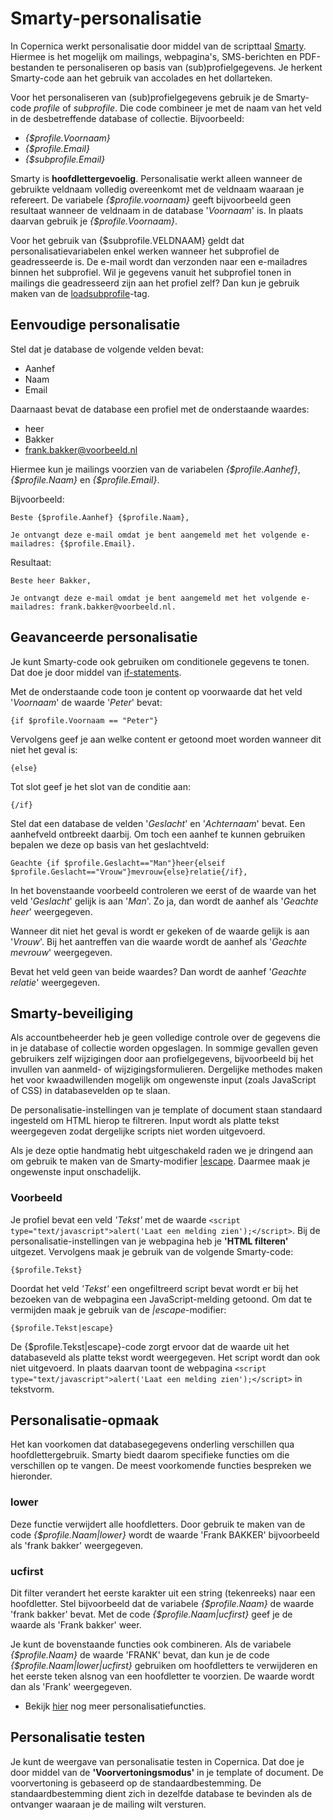 # Smarty-personalisatie
In Copernica werkt personalisatie door middel van de scripttaal [Smarty](http://www.smarty.net/docs/en/). Hiermee is het mogelijk om mailings, webpagina's, SMS-berichten en PDF-bestanden te personaliseren op basis van (sub)profielgegevens. Je herkent Smarty-code aan het gebruik van accolades en het dollarteken.

Voor het personaliseren van (sub)profielgegevens gebruik je de Smarty-code _profile_ of _subprofile_. Die code combineer je met de naam van het veld in de desbetreffende database of collectie. Bijvoorbeeld:

* _{$profile.Voornaam}_
* _{$profile.Email}_
* _{$subprofile.Email}_

Smarty is **hoofdlettergevoelig**. Personalisatie werkt alleen wanneer de gebruikte veldnaam volledig overeenkomt met de veldnaam waaraan je refereert. De variabele _{$profile.voornaam}_ geeft bijvoorbeeld geen resultaat wanneer de veldnaam in de database '_Voornaam_' is. In plaats daarvan gebruik je _{$profile.Voornaam}_.

Voor het gebruik van {$subprofile.VELDNAAM} geldt dat personalisatievariabelen enkel werken wanneer het subprofiel de geadresseerde is. De e-mail wordt dan verzonden naar een e-mailadres binnen het subprofiel. Wil je gegevens vanuit het subprofiel tonen in mailings die geadresseerd zijn aan het profiel zelf? Dan kun je gebruik maken van de [loadsubprofile](./loadprofile-and-loadsubprofile)-tag. 

## Eenvoudige personalisatie

Stel dat je database de volgende velden bevat:

* Aanhef
* Naam
* Email

Daarnaast bevat de database een profiel met de onderstaande waardes:

* heer
* Bakker
* frank.bakker@voorbeeld.nl

Hiermee kun je mailings voorzien van de variabelen _{$profile.Aanhef}_, _{$profile.Naam}_ en _{$profile.Email}_. 

Bijvoorbeeld:
```
Beste {$profile.Aanhef} {$profile.Naam},

Je ontvangt deze e-mail omdat je bent aangemeld met het volgende e-mailadres: {$profile.Email}.
```

Resultaat:
```
Beste heer Bakker,

Je ontvangt deze e-mail omdat je bent aangemeld met het volgende e-mailadres: frank.bakker@voorbeeld.nl.
```

## Geavanceerde personalisatie

Je kunt Smarty-code ook gebruiken om conditionele gegevens te tonen. Dat doe je door middel van [if-statements](https://www.smarty.net/docs/en/language.function.if.tpl).

Met de onderstaande code toon je content op voorwaarde dat het veld '_Voornaam_' de waarde '_Peter_' bevat:

```
{if $profile.Voornaam == "Peter"}
```

Vervolgens geef je aan welke content er getoond moet worden wanneer dit niet het geval is:

```
{else}
```

Tot slot geef je het slot van de conditie aan:

```
{/if}
```

Stel dat een database de velden '_Geslacht_' en '_Achternaam_' bevat. Een aanhefveld ontbreekt daarbij. Om toch een aanhef te kunnen gebruiken bepalen we deze op basis van het geslachtveld:

```
Geachte {if $profile.Geslacht=="Man"}heer{elseif $profile.Geslacht=="Vrouw"}mevrouw{else}relatie{/if},
```

In het bovenstaande voorbeeld controleren we eerst of de waarde van het veld '_Geslacht_' gelijk is aan '_Man_'. Zo ja, dan wordt de aanhef als '_Geachte heer_' weergegeven. 

Wanneer dit niet het geval is wordt er gekeken of de waarde gelijk is aan '_Vrouw_'. Bij het aantreffen van die waarde wordt de aanhef als '_Geachte mevrouw_' weergegeven.  

Bevat het veld geen van beide waardes? Dan wordt de aanhef '_Geachte relatie_' weergegeven.

## Smarty-beveiliging
Als accountbeheerder heb je geen volledige controle over de gegevens die in je database of collectie worden opgeslagen. In sommige gevallen geven gebruikers zelf wijzigingen door aan profielgegevens, bijvoorbeeld bij het invullen van aanmeld- of wijzigingsformulieren. Dergelijke methodes maken het voor kwaadwillenden mogelijk om ongewenste input (zoals JavaScript of CSS) in databasevelden op te slaan.

De personalisatie-instellingen van je template of document staan standaard ingesteld om HTML hierop te filtreren. Input wordt als platte tekst weergegeven zodat dergelijke scripts niet worden uitgevoerd.

Als je deze optie handmatig hebt uitgeschakeld raden we je dringend aan om gebruik te maken van de Smarty-modifier [|escape](https://www.smarty.net/docs/en/language.modifier.escape.tpl). Daarmee maak je ongewenste input onschadelijk.

### Voorbeeld
Je profiel bevat een veld _'Tekst'_ met de waarde `<script type="text/javascript">alert('Laat een melding zien');</script>`.
Bij de personalisatie-instellingen van je webpagina heb je **'HTML filteren'** uitgezet. Vervolgens maak je gebruik van de volgende Smarty-code:

```
{$profile.Tekst}
```

Doordat het veld _'Tekst'_ een ongefiltreerd script bevat wordt er bij het bezoeken van de webpagina een JavaScript-melding getoond.
Om dat te vermijden maak je gebruik van de _|escape_-modifier:


```
{$profile.Tekst|escape}
```
De {$profile.Tekst|escape}-code zorgt ervoor dat  de waarde uit het databaseveld als platte tekst wordt weergegeven.
Het script wordt dan ook niet uitgevoerd. In plaats daarvan toont de webpagina `<script type="text/javascript">alert('Laat een melding zien');</script>` in tekstvorm.

## Personalisatie-opmaak

Het kan voorkomen dat databasegegevens onderling verschillen qua hoofdlettergebruik. Smarty biedt daarom specifieke functies om die verschillen op te vangen. De meest voorkomende functies bespreken we hieronder.

### lower
Deze functie verwijdert alle hoofdletters. Door gebruik te maken van de code _{$profile.Naam|lower}_ wordt de waarde 'Frank BAKKER' bijvoorbeeld als 'frank bakker' weergegeven.

### ucfirst
Dit filter verandert het eerste karakter uit een string (tekenreeks) naar een hoofdletter. Stel bijvoorbeeld dat de variabele _{$profile.Naam}_ de waarde 'frank bakker' bevat. Met de code _{$profile.Naam|ucfirst}_ geef je de waarde als 'Frank bakker' weer.

Je kunt de bovenstaande functies ook combineren. Als de variabele _{$profile.Naam}_ de waarde 'FRANK' bevat, dan kun je de code _{$profile.Naam|lower|ucfirst}_ gebruiken om hoofdletters te verwijderen en het eerste teken alsnog van een hoofdletter te voorzien. De waarde wordt dan als 'Frank' weergegeven.

* Bekijk [hier](./publisher-personalization-functions) nog meer personalisatiefuncties.

## Personalisatie testen
Je kunt de weergave van personalisatie testen in Copernica. Dat doe je door middel van de **'Voorvertoningsmodus'** in je template of document. De voorvertoning is gebaseerd op de standaardbestemming. De standaardbestemming dient zich in dezelfde database te bevinden als de ontvanger waaraan je de mailing wilt versturen.
